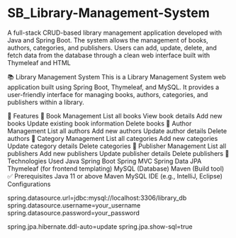 # SB_Library-Management-System
A full-stack CRUD-based library management application developed with Java and Spring Boot. The system allows the management of books, authors, categories, and publishers. Users can add, update, delete, and fetch data from the database through a clean web interface built with Thymeleaf and HTML



📚 Library Management System
This is a Library Management System web application built using Spring Boot, Thymeleaf, and MySQL. It provides a user-friendly interface for managing books, authors, categories, and publishers within a library.

🌟 Features
🔹 Book Management
List all books
View book details
Add new books
Update existing book information
Delete books
🔹 Author Management
List all authors
Add new authors
Update author details
Delete authors
🔹 Category Management
List all categories
Add new categories
Update category details
Delete categories
🔹 Publisher Management
List all publishers
Add new publishers
Update publisher details
Delete publishers
🧰 Technologies Used
Java
Spring Boot
Spring MVC
Spring Data JPA
Thymeleaf (for frontend templating)
MySQL (Database)
Maven (Build tool)
✅ Prerequisites
Java 11 or above
Maven
MySQL
IDE (e.g., IntelliJ, Eclipse)
Configurations

spring.datasource.url=jdbc:mysql://localhost:3306/library_db spring.datasource.username=your_username spring.datasource.password=your_password

spring.jpa.hibernate.ddl-auto=update spring.jpa.show-sql=true
